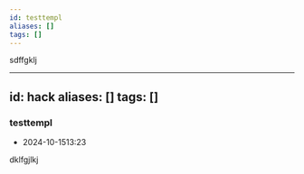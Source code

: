 ```yaml
---
id: testtempl
aliases: []
tags: []
---
```


sdffgklj

---
id: hack
aliases: []
tags: []
---

### testtempl
* 2024-10-1513:23





dklfgjlkj




